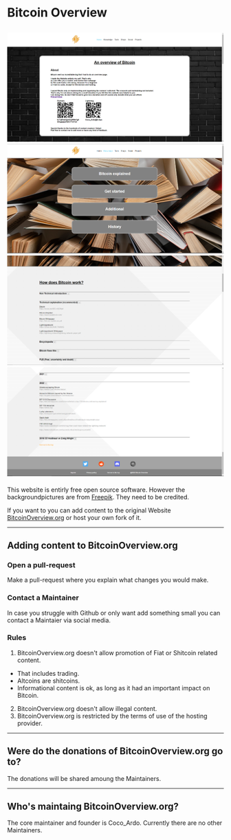 # Bitcoin Overview
![Screenshot of index.html](screenshots/index.PNG)![Screenshot of Knowledge.html](screenshots/Knowledge.PNG)
![Screenshot of Knowledge.html](screenshots/Knowledge2.PNG)![Screenshot of Social.html](screenshots/Social.PNG)
---------------

This website is entirly free open source software. However the backgroundpictures are from [Freepik](https://www.freepik.com/). They need to be credited.

If you want to you can add content to the original Website [BitcoinOverview.org](BitcoinOverview.org) or host your own fork of it.

---------------

## Adding content to BitcoinOverview.org
### Open a pull-request
Make a pull-request where you explain what changes you would make.
### Contact a Maintainer
In case you struggle with Github or only want add something small you can contact a Maintaier via social media.
### Rules
1. BitcoinOverview.org doesn't allow promotion of Fiat or Shitcoin related content.
* That includes trading.
* Altcoins are shitcoins.
* Informational content is ok, as long as it had an important impact on Bitcoin.
2. BitcoinOverview.org doesn't allow illegal content.
3. BitcoinOverview.org is restricted by the terms of use of the hosting provider.

---------------

## Were do the donations of BitcoinOverview.org go to?
The donations will be shared amoung the Maintainers.

---------------

## Who's maintaing BitcoinOverview.org?
The core maintainer and founder is Coco_Ardo.
Currently there are no other Maintainers.
